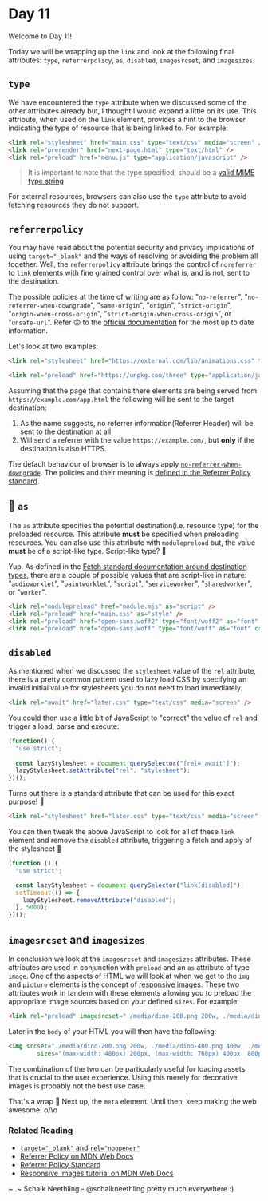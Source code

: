 # Day 11

Welcome to Day 11!

Today we will be wrapping up the `link` and look at the following final attributes: `type`, `referrerpolicy`, `as`, `disabled`, `imagesrcset`, and `imagesizes`.

## `type`

We have encountered the `type` attribute when we discussed some of the other attributes already but, I thought I would expand a little on its use. This attribute, when used on the `link` element, provides a hint to the browser indicating the type of resource that is being linked to. For example:

```html
<link rel="stylesheet" href="main.css" type="text/css" media="screen" />
<link rel="prerender" href="next-page.html" type="text/html" />
<link rel="preload" href="menu.js" type="application/javascript" />
```

> It is important to note that the type specified, should be a [valid MIME type string](https://mimesniff.spec.whatwg.org/#valid-mime-type)

For external resources, browsers can also use the `type` attribute to avoid fetching resources they do not support.

## `referrerpolicy`

You may have read about the potential security and privacy implications of using `target="_blank"` and the ways of resolving or avoiding the problem all together. Well, the `referrerpolicy` attribute brings the control of `noreferrer` to `link` elements with fine grained control over what is, and is not, sent to the destination.

The possible policies at the time of writing are as follow: "`no-referrer`",  "`no-referrer-when-downgrade`", "`same-origin`",  "`origin`", "`strict-origin`",  "`origin-when-cross-origin`",  "`strict-origin-when-cross-origin`", or  "`unsafe-url`". Refer 🙃 to the [official documentation](https://w3c.github.io/webappsec-referrer-policy/#referrer-policies) for the most up to date information. 

Let's look at two examples:

```html
<link rel="stylesheet" href="https://external.com/lib/animations.css" type="text/css" media="screen" referrerpolicy="no-referrer" />

<link rel="preload" href="https://unpkg.com/three" type="application/javascript" as="script" referrerpolicy="strict-origin" />
```

Assuming that the page that contains there elements are being served from `https://example.com/app.html` the following will be sent to the target destination:

1. As the name suggests, no referrer information(Referrer Header) will be sent to the destination at all
2. Will send a referrer with the value `https://example.com/`, but **only** if the destination is also HTTPS.

The default behaviour of browser is to always apply [`no-referrer-when-downgrade`](https://w3c.github.io/webappsec-referrer-policy/#referrer-policy-no-referrer-when-downgrade). The policies and their meaning is [defined in the Referrer Policy standard](https://w3c.github.io/webappsec-referrer-policy/).

## 🦓 `as`

The `as` attribute specifies the potential destination(i.e. resource type) for the preloaded resource. This attribute **must** be specified when preloading resources. You can also use this attribute with `modulepreload` but, the value **must** be of a script-like type. Script-like type? 🤔

Yup. As defined in the [Fetch standard documentation around destination types](https://fetch.spec.whatwg.org/#concept-request-destination), there are a couple of possible values that are script-like in nature: "`audioworklet`", "`paintworklet`", "`script`", "`serviceworker`", "`sharedworker`", or "`worker`".

```html
<link rel="modulepreload" href="module.mjs" as="script" />
<link rel="preload" href="main.css" as="style" />
<link rel="preload" href="open-sans.woff2" type="font/woff2" as="font" crossorigin />
<link rel="preload" href="open-sans.woff" type="font/woff" as="font" crossorigin />
```

## `disabled`

As mentioned when we discussed the `stylesheet` value of the `rel` attribute, there is a pretty common pattern used to lazy load CSS by specifying an invalid initial value for stylesheets you do not need to load immediately.

```html
<link rel="await" href="later.css" type="text/css" media="screen" />
```

You could then use a little bit of JavaScript to "correct" the value of `rel` and trigger a load, parse and execute:

```javascript
(function() {
  "use strict";
  
  const lazyStylesheet = document.querySelector("[rel='await']");
  lazyStylesheet.setAttribute("rel", "stylesheet");
})();
```

Turns out there is a standard attribute that can be used for this exact purpose! 🤯 

```html
<link rel="stylesheet" href="later.css" type="text/css" media="screen" disabled />
```

You can then tweak the above JavaScript to look for all of these `link` element and remove the `disabled` attribute, triggering a fetch and apply of the stylesheet 🎉

```javascript
(function () {
  "use strict";

  const lazyStylesheet = document.querySelector("link[disabled]");
  setTimeout(() => {
    lazyStylesheet.removeAttribute("disabled");
  }, 5000);
})();
```

## `imagesrcset` and `imagesizes`

In conclusion we look at the `imagesrcset` and `imagesizes` attributes. These attributes are used in conjunction with `preload` and an `as` attribute of type `image`. One of the aspects of HTML we will look at when we get to the `img` and `picture` elements is the concept of [responsive images](https://developer.mozilla.org/en-US/docs/Learn/HTML/Multimedia_and_embedding/Responsive_images). These two attributes work in tandem with these elements allowing you to preload the appropriate image sources based on your defined `sizes`. For example:

```html
<link rel="preload" imagesrcset="./media/dino-200.png 200w, ./media/dino-400.png 400w, ./media/dino-800.png 800w" imagesizes="(max-width: 480px) 200px, (max-width: 1024px) 400px, 800px" as="image" />
```

Later in the `body` of your HTML you will then have the following:

```html
<img srcset="./media/dino-200.png 200w, ./media/dino-400.png 400w, ./media/dino-800.png 800w"
        sizes="(max-width: 480px) 200px, (max-width: 768px) 400px, 800px" alt="" />
```

The combination of the two can be particularly useful for loading assets that is crucial to the user experience. Using this merely for decorative images is probably not the best use case.

That's a wrap 🎁 Next up, the `meta` element. Until then, keep making the web awesome! o/\o

### Related Reading

- [`target="_blank"` and `rel="noopener"`](https://mathiasbynens.github.io/rel-noopener/)
- [Referrer Policy on MDN Web Docs](https://developer.mozilla.org/en-US/docs/Web/HTTP/Headers/Referrer-Policy)
- [Referrer Policy Standard](https://w3c.github.io/webappsec-referrer-policy/)
- [Responsive Images tutorial on MDN Web Docs](https://developer.mozilla.org/en-US/docs/Learn/HTML/Multimedia_and_embedding/Responsive_images)

~..~
Schalk Neethling - @schalkneethling pretty much everywhere :)